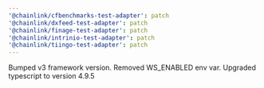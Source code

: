 ```yaml
---
'@chainlink/cfbenchmarks-test-adapter': patch
'@chainlink/dxfeed-test-adapter': patch
'@chainlink/finage-test-adapter': patch
'@chainlink/intrinio-test-adapter': patch
'@chainlink/tiingo-test-adapter': patch
---
```


Bumped v3 framework version. Removed WS_ENABLED env var. Upgraded typescript to version 4.9.5
